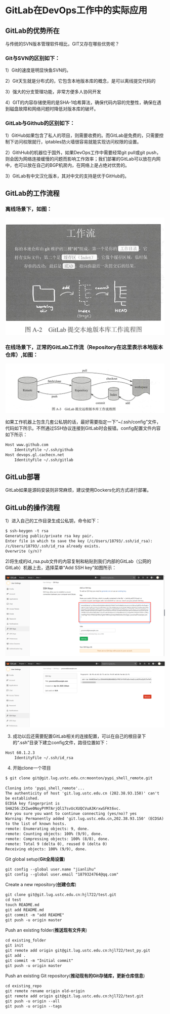 #  GitLab在DevOps工作中的实际应用

## GitLab的优势所在

与传统的SVN版本管理软件相比，GIT又存在哪些优势呢？

### Git与SVN的区别如下：

1）Git的速度是明显快鱼SVN的。

2）Git天生就是分布式的，它包含本地版本库的概念，是可以离线提交代码的

3）强大的分支管理功能，非常方便多人协同开发

4）GIT的内容存储使用的是SHA-1哈希算法，确保代码内容的完整性，确保在遇到磁盘故障和网络问题时降低对版本库的破坏。

### GitLab与Github的区别如下：

1）GitHub如果包含了私人的项目，则需要收费的。而GitLab是免费的，只需要控制下访问权限就行，iptables防火墙很容易就能实现访问权限的设置。

2）GithHub的机器位于国外，如果DevOps工作中需要经常git pull或git push，则会因为网络连接缓慢的问题而影响工作效率；我们部署的GitLab可以放在内网中，也可以放在自己的BGP机房内，在网络上是占绝对优势的。

3）GitLab有中文汉化版本，其对中文的支持是优于GitHub的。



## GitLab的工作流程



### 离线场景下，如图：

![](../_static/gitlab_nei01.png)



### 在线场景下，正常的GitLab工作流（Repository在这里表示本地版本仓库）,如图：

![](../_static/GitLab-wai01.png)

如果工作机器上包含几套公私钥的话，最好需要指定一下“~/.ssh/config”文件，代码如下所示。不然通过SSH协议连接到GitLab时会报错。config配置文件内容如下所示：

```
Host www.github.com
	IdentityFile ~/.ssh/github
Host devops.gl.cachecn.net
	IdentityFile ~/.ssh/gitlab
```



## GitLub部署

GitLab如果是源码安装则非常麻烦，建议使用Dockers化的方式进行部署。



## GitLub的操作流程

1）进入自己的工作目录生成公私钥，命令如下：

```shell
$ ssh-keygen -t rsa
Generating public/private rsa key pair.
Enter file in which to save the key (/c/Users/18793/.ssh/id_rsa):
/c/Users/18793/.ssh/id_rsa already exists.
Overwrite (y/n)?
```

2)将生成的id_rsa.pub文件的内容复制和粘贴到我们内部的GitLab（公网的GitLab）机器上去，选择菜单“Add SSH key”如图所示：

![](../_static/gitlab_ssh.png)



![](../_static/gitlab_ssh02.png)

3) 成功以后还需要配置GitLab相关的连接配置，可以在自己的根目录下的“.ssh”目录下建立config文件，路径位置如下：

```
Host 60.1.2.3
	IdentityFile ~/.ssh/id_rsa
```



4) 开始clone一个项目

```
$ git clone git@git.lug.ustc.edu.cn:moonton/pypi_shell_remote.git

Cloning into 'pypi_shell_remote'...
The authenticity of host 'git.lug.ustc.edu.cn (202.38.93.150)' can't be established.
ECDSA key fingerprint is SHA256:ZXIwe0NoyPYM7ArjQl17svUcXUQCVuA3KrxwSFKt6vc.
Are you sure you want to continue connecting (yes/no)? yes
Warning: Permanently added 'git.lug.ustc.edu.cn,202.38.93.150' (ECDSA) to the list of known hosts.
remote: Enumerating objects: 9, done.
remote: Counting objects: 100% (9/9), done.
remote: Compressing objects: 100% (8/8), done.
remote: Total 9 (delta 0), reused 0 (delta 0)
Receiving objects: 100% (9/9), done.
```





Git global setup(**Git全局设置**)

```shell
git config --global user.name "jianlihu"
git config --global user.email "1879324764@qq.com"
```

Create a new repository(**创建仓库**)

```shell
git clone git@git.lug.ustc.edu.cn:hjl722/test.git
cd test
touch README.md
git add README.md
git commit -m "add README"
git push -u origin master
```

Push an existing folder(**推送现有文件夹**)

```shell
cd existing_folder
git init
git remote add origin git@git.lug.ustc.edu.cn:hjl722/test_py.git
git add .
git commit -m "Initial commit"
git push -u origin master
```

Push an existing Git repository(**推动现有的Git存储库，更新仓库信息**)

```shell
cd existing_repo
git remote rename origin old-origin
git remote add origin git@git.lug.ustc.edu.cn:hjl722/test.git
git push -u origin --all
git push -u origin --tags
```





